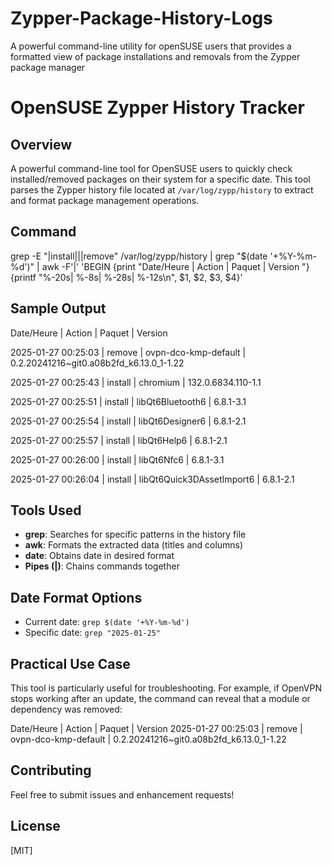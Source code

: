 # Zypper-Package-History-Logs
A powerful command-line utility for openSUSE users that provides a formatted view of package installations and removals from the Zypper package manager

# OpenSUSE Zypper History Tracker

## Overview
A powerful command-line tool for OpenSUSE users to quickly check installed/removed packages on their system for a specific date. This tool parses the Zypper history file located at `/var/log/zypp/history` to extract and format package management operations.

## Command
grep -E "|install|||remove" /var/log/zypp/history | grep "$(date '+%Y-%m-%d')" |
awk -F'|' 'BEGIN {print "Date/Heure | Action | Paquet | Version "}
{printf "%-20s| %-8s| %-28s| %-12s\n", $1, $2, $3, $4}'

## Sample Output
Date/Heure | Action | Paquet | Version

2025-01-27 00:25:03 | remove | ovpn-dco-kmp-default | 0.2.20241216~git0.a08b2fd_k6.13.0_1-1.22

2025-01-27 00:25:43 | install | chromium | 132.0.6834.110-1.1

2025-01-27 00:25:51 | install | libQt6Bluetooth6 | 6.8.1-3.1

2025-01-27 00:25:54 | install | libQt6Designer6 | 6.8.1-2.1

2025-01-27 00:25:57 | install | libQt6Help6 | 6.8.1-2.1

2025-01-27 00:26:00 | install | libQt6Nfc6 | 6.8.1-3.1

2025-01-27 00:26:04 | install | libQt6Quick3DAssetImport6 | 6.8.1-2.1

## Tools Used
- **grep**: Searches for specific patterns in the history file
- **awk**: Formats the extracted data (titles and columns)
- **date**: Obtains date in desired format
- **Pipes (|)**: Chains commands together

## Date Format Options
- Current date: `grep $(date '+%Y-%m-%d')`
- Specific date: `grep "2025-01-25"`

## Practical Use Case
This tool is particularly useful for troubleshooting. For example, if OpenVPN stops working after an update, the command can reveal that a module or dependency was removed:

Date/Heure | Action | Paquet | Version
2025-01-27 00:25:03 | remove | ovpn-dco-kmp-default | 0.2.20241216~git0.a08b2fd_k6.13.0_1-1.22


## Contributing
Feel free to submit issues and enhancement requests!

## License
[MIT]

